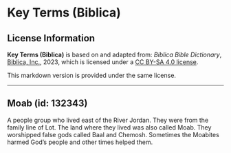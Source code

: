 # Key Terms (Biblica)

## License Information

**Key Terms (Biblica)** is based on and adapted from: _Biblica Bible Dictionary_, [Biblica, Inc.](https://www.biblica.com/), 2023, which is licensed under a [CC BY-SA 4.0 license](https://creativecommons.org/licenses/by-sa/4.0/legalcode.en).

This markdown version is provided under the same license.



--------------------------------

## Moab (id: 132343)

A people group who lived east of the River Jordan. They were from the family line of Lot. The land where they lived was also called Moab. They worshipped false gods called Baal and Chemosh. Sometimes the Moabites harmed God’s people and other times helped them.


